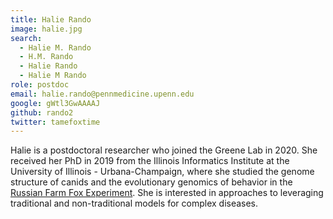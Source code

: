 ```yaml
---
title: Halie Rando
image: halie.jpg
search:
  - Halie M. Rando
  - H.M. Rando
  - Halie Rando
  - Halie M Rando
role: postdoc
email: halie.rando@pennmedicine.upenn.edu
google: gWtl3GwAAAAJ
github: rando2
twitter: tamefoxtime
---
```


Halie is a postdoctoral researcher who joined the Greene Lab in 2020.
She received her PhD in 2019 from the Illinois Informatics Institute at the University of Illinois - Urbana-Champaign, where she studied the genome structure of canids and the evolutionary genomics of behavior in the [Russian Farm Fox Experiment](https://publish.illinois.edu/kukekova-lab/foxes/).
She is interested in approaches to leveraging traditional and non-traditional models for complex diseases.
